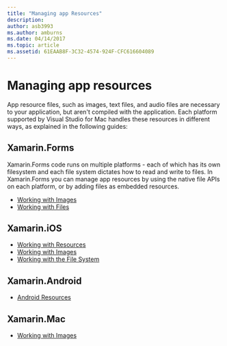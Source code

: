 ```yaml
---
title: "Managing app Resources"
description: 
author: asb3993
ms.author: amburns
ms.date: 04/14/2017
ms.topic: article
ms.assetid: 61EAAB8F-3C32-4574-924F-CFC616604089
---
```


# Managing app resources

App resource files, such as images, text files, and audio files are necessary to your application, but aren't compiled with the application. Each platform supported by Visual Studio for Mac handles these resources in different ways, as explained in the following guides:

## Xamarin.Forms

Xamarin.Forms code runs on multiple platforms - each of which has its own filesystem and each file system dictates how to  read and write to files. In Xamarin.Forms you can manage app resources by using the native file APIs on each platform, or by adding files as embedded resources.

* [Working with Images](https://developer.xamarin.com/guides/xamarin-forms/user-interface/images/)
* [Working with Files]( https://developer.xamarin.com/guides/xamarin-forms/application-fundamentals/files/)


## Xamarin.iOS

* [Working with Resources](https://developer.xamarin.com/guides/ios/application_fundamentals/working_with_resources/)
* [Working with Images](https://developer.xamarin.com/guides/ios/application_fundamentals/working_with_images/)
* [Working with the File System](https://developer.xamarin.com/guides/ios/application_fundamentals/working_with_the_file_system/)


## Xamarin.Android

* [Android Resources](https://developer.xamarin.com/guides/android/application_fundamentals/resources_in_android/)

## Xamarin.Mac

* [Working with Images](https://developer.xamarin.com/guides/mac/application_fundamentals/working-with-images/)


